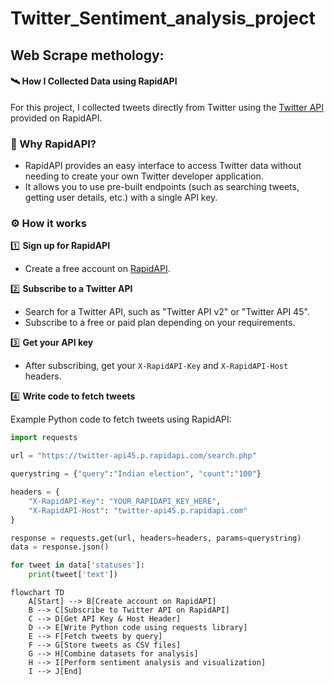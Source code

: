 # Twitter_Sentiment_analysis_project

## Web Scrape methology:

#### 🛰️ How I Collected Data using RapidAPI

For this project, I collected tweets directly from Twitter using the [Twitter API](https://rapidapi.com/collection/twitter-apis) provided on RapidAPI.

### 🔗 Why RapidAPI?

- RapidAPI provides an easy interface to access Twitter data without needing to create your own Twitter developer application.
- It allows you to use pre-built endpoints (such as searching tweets, getting user details, etc.) with a single API key.

### ⚙️ How it works

1️⃣ **Sign up for RapidAPI**

- Create a free account on [RapidAPI](https://rapidapi.com).

2️⃣ **Subscribe to a Twitter API**

- Search for a Twitter API, such as "Twitter API v2" or "Twitter API 45".
- Subscribe to a free or paid plan depending on your requirements.

3️⃣ **Get your API key**

- After subscribing, get your `X-RapidAPI-Key` and `X-RapidAPI-Host` headers.

4️⃣ **Write code to fetch tweets**

Example Python code to fetch tweets using RapidAPI:

```python
import requests

url = "https://twitter-api45.p.rapidapi.com/search.php"

querystring = {"query":"Indian election", "count":"100"}

headers = {
    "X-RapidAPI-Key": "YOUR_RAPIDAPI_KEY_HERE",
    "X-RapidAPI-Host": "twitter-api45.p.rapidapi.com"
}

response = requests.get(url, headers=headers, params=querystring)
data = response.json()

for tweet in data['statuses']:
    print(tweet['text'])
```

```mermaid
flowchart TD
    A[Start] --> B[Create account on RapidAPI]
    B --> C[Subscribe to Twitter API on RapidAPI]
    C --> D[Get API Key & Host Header]
    D --> E[Write Python code using requests library]
    E --> F[Fetch tweets by query]
    F --> G[Store tweets as CSV files]
    G --> H[Combine datasets for analysis]
    H --> I[Perform sentiment analysis and visualization]
    I --> J[End]


